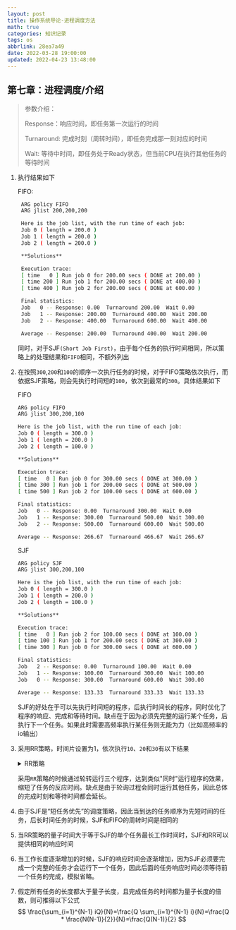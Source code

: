 ```yaml
---
layout: post
title: 操作系统导论-进程调度方法
math: true
categories: 知识记录
tags: os
abbrlink: 28ea7a49
date: 2022-03-28 19:00:00
updated: 2022-04-23 13:48:00
---
```


## 第七章：进程调度/介绍

> 参数介绍：
>
> Response：响应时间，即任务第一次运行的时间
>
> Turnaround: 完成时刻（周转时间），即任务完成那一刻对应的时间
>
> Wait: 等待中时间，即任务处于Ready状态，但当前CPU在执行其他任务的等待时间

1. 执行结果如下

   FIFO:

   ```bash
    ARG policy FIFO
    ARG jlist 200,200,200

    Here is the job list, with the run time of each job:
    Job 0 ( length = 200.0 )
    Job 1 ( length = 200.0 )
    Job 2 ( length = 200.0 )

    **Solutions**

    Execution trace:
    [ time   0 ] Run job 0 for 200.00 secs ( DONE at 200.00 )
    [ time 200 ] Run job 1 for 200.00 secs ( DONE at 400.00 )
    [ time 400 ] Run job 2 for 200.00 secs ( DONE at 600.00 )

    Final statistics:
    Job   0 -- Response: 0.00  Turnaround 200.00  Wait 0.00
    Job   1 -- Response: 200.00  Turnaround 400.00  Wait 200.00
    Job   2 -- Response: 400.00  Turnaround 600.00  Wait 400.00

    Average -- Response: 200.00  Turnaround 400.00  Wait 200.00
   ```

   同时，对于SJF`(Short Job First)`，由于每个任务的执行时间相同，所以策略上的处理结果和`FIFO`相同，不额外列出

2. 在按照`300`,`200`和`100`的顺序一次执行任务的时候，对于FIFO策略依次执行，而依据SJF策略，则会先执行时间短的`100`，依次到最常的`300`。具体结果如下

    FIFO

    ```bash
    ARG policy FIFO
    ARG jlist 300,200,100

    Here is the job list, with the run time of each job:
    Job 0 ( length = 300.0 )
    Job 1 ( length = 200.0 )
    Job 2 ( length = 100.0 )

    **Solutions**

    Execution trace:
    [ time   0 ] Run job 0 for 300.00 secs ( DONE at 300.00 )
    [ time 300 ] Run job 1 for 200.00 secs ( DONE at 500.00 )
    [ time 500 ] Run job 2 for 100.00 secs ( DONE at 600.00 )

    Final statistics:
    Job   0 -- Response: 0.00  Turnaround 300.00  Wait 0.00
    Job   1 -- Response: 300.00  Turnaround 500.00  Wait 300.00
    Job   2 -- Response: 500.00  Turnaround 600.00  Wait 500.00

    Average -- Response: 266.67  Turnaround 466.67  Wait 266.67
    ```

    SJF

    ```bash
    ARG policy SJF
    ARG jlist 300,200,100

    Here is the job list, with the run time of each job:
    Job 0 ( length = 300.0 )
    Job 1 ( length = 200.0 )
    Job 2 ( length = 100.0 )

    **Solutions**

    Execution trace:
    [ time   0 ] Run job 2 for 100.00 secs ( DONE at 100.00 )
    [ time 100 ] Run job 1 for 200.00 secs ( DONE at 300.00 )
    [ time 300 ] Run job 0 for 300.00 secs ( DONE at 600.00 )

    Final statistics:
    Job   2 -- Response: 0.00  Turnaround 100.00  Wait 0.00
    Job   1 -- Response: 100.00  Turnaround 300.00  Wait 100.00
    Job   0 -- Response: 300.00  Turnaround 600.00  Wait 300.00

    Average -- Response: 133.33  Turnaround 333.33  Wait 133.33
    ```

    SJF的好处在于可以先执行时间短的程序，后执行时间长的程序，同时优化了程序的响应、完成和等待时间。缺点在于因为必须先完整的运行某个任务，后执行下一个任务。如果此时需要高频率执行某任务则无能为力（比如高频率的io输出）

3. 采用RR策略，时间片设置为1，依次执行`10`、`20`和`30`有以下结果

   <details>
   <summary>RR策略</summary>

    ```bash
    ARG policy RR
    ARG jlist 10,20,30

    Here is the job list, with the run time of each job:
    Job 0 ( length = 10.0 )
    Job 1 ( length = 20.0 )
    Job 2 ( length = 30.0 )


    ** Solutions **

    Execution trace:
    [ time   0 ] Run job   0 for 1.00 secs
    [ time   1 ] Run job   1 for 1.00 secs
    [ time   2 ] Run job   2 for 1.00 secs
    [ time   3 ] Run job   0 for 1.00 secs
    [ time   4 ] Run job   1 for 1.00 secs
    [ time   5 ] Run job   2 for 1.00 secs
    [ time   6 ] Run job   0 for 1.00 secs
    [ time   7 ] Run job   1 for 1.00 secs
    [ time   8 ] Run job   2 for 1.00 secs
    [ time   9 ] Run job   0 for 1.00 secs
    [ time  10 ] Run job   1 for 1.00 secs
    [ time  11 ] Run job   2 for 1.00 secs
    [ time  12 ] Run job   0 for 1.00 secs
    [ time  13 ] Run job   1 for 1.00 secs
    [ time  14 ] Run job   2 for 1.00 secs
    [ time  15 ] Run job   0 for 1.00 secs
    [ time  16 ] Run job   1 for 1.00 secs
    [ time  17 ] Run job   2 for 1.00 secs
    [ time  18 ] Run job   0 for 1.00 secs
    [ time  19 ] Run job   1 for 1.00 secs
    [ time  20 ] Run job   2 for 1.00 secs
    [ time  21 ] Run job   0 for 1.00 secs
    [ time  22 ] Run job   1 for 1.00 secs
    [ time  23 ] Run job   2 for 1.00 secs
    [ time  24 ] Run job   0 for 1.00 secs
    [ time  25 ] Run job   1 for 1.00 secs
    [ time  26 ] Run job   2 for 1.00 secs
    [ time  27 ] Run job   0 for 1.00 secs ( DONE at 28.00 )
    [ time  28 ] Run job   1 for 1.00 secs
    [ time  29 ] Run job   2 for 1.00 secs
    [ time  30 ] Run job   1 for 1.00 secs
    [ time  31 ] Run job   2 for 1.00 secs
    [ time  32 ] Run job   1 for 1.00 secs
    [ time  33 ] Run job   2 for 1.00 secs
    [ time  34 ] Run job   1 for 1.00 secs
    [ time  35 ] Run job   2 for 1.00 secs
    [ time  36 ] Run job   1 for 1.00 secs
    [ time  37 ] Run job   2 for 1.00 secs
    [ time  38 ] Run job   1 for 1.00 secs
    [ time  39 ] Run job   2 for 1.00 secs
    [ time  40 ] Run job   1 for 1.00 secs
    [ time  41 ] Run job   2 for 1.00 secs
    [ time  42 ] Run job   1 for 1.00 secs
    [ time  43 ] Run job   2 for 1.00 secs
    [ time  44 ] Run job   1 for 1.00 secs
    [ time  45 ] Run job   2 for 1.00 secs
    [ time  46 ] Run job   1 for 1.00 secs
    [ time  47 ] Run job   2 for 1.00 secs
    [ time  48 ] Run job   1 for 1.00 secs ( DONE at 49.00 )
    [ time  49 ] Run job   2 for 1.00 secs
    [ time  50 ] Run job   2 for 1.00 secs
    [ time  51 ] Run job   2 for 1.00 secs
    [ time  52 ] Run job   2 for 1.00 secs
    [ time  53 ] Run job   2 for 1.00 secs
    [ time  54 ] Run job   2 for 1.00 secs
    [ time  55 ] Run job   2 for 1.00 secs
    [ time  56 ] Run job   2 for 1.00 secs
    [ time  57 ] Run job   2 for 1.00 secs
    [ time  58 ] Run job   2 for 1.00 secs
    [ time  59 ] Run job   2 for 1.00 secs ( DONE at 60.00 )

    Final statistics:
    Job   0 -- Response: 0.00  Turnaround 28.00  Wait 18.00
    Job   1 -- Response: 1.00  Turnaround 49.00  Wait 29.00
    Job   2 -- Response: 2.00  Turnaround 60.00  Wait 30.00

    Average -- Response: 1.00  Turnaround 45.67  Wait 25.67
    ```

    </details>

   采用`RR`策略的时候通过轮转运行三个程序，达到类似"同时"运行程序的效果，缩短了任务的反应时间。缺点是由于轮询过程会同时运行其他任务，因此总体的完成时刻和等待时间都会延长。

4. 由于SJF是“短任务优先”的调度策略，因此当到达的任务顺序为先短时间的任务，后长时间任务的时候，SJF和FIFO的周转时间是相同的

5. 当RR策略的量子时间大于等于SJF的单个任务最长工作时间时，SJF和RR可以提供相同的响应时间

6. 当工作长度逐渐增加的时候，SJF的响应时间会逐渐增加，因为SJF必须要完成一个完整的任务才会运行下一个任务，因此后面的任务响应时间必须等待前一个任务的完成，模拟省略。

7. 假定所有任务的长度都大于量子长度，且完成任务的时间都为量子长度的倍数，则可推得以下公式
$$
   \frac{\sum_{i=1}^{N-1} iQ}{N}=\frac{Q \sum_{i=1}^{N-1} i}{N}=\frac{Q * \frac{N(N-1)}{2}}{N}=\frac{Q(N-1)}{2}
$$

